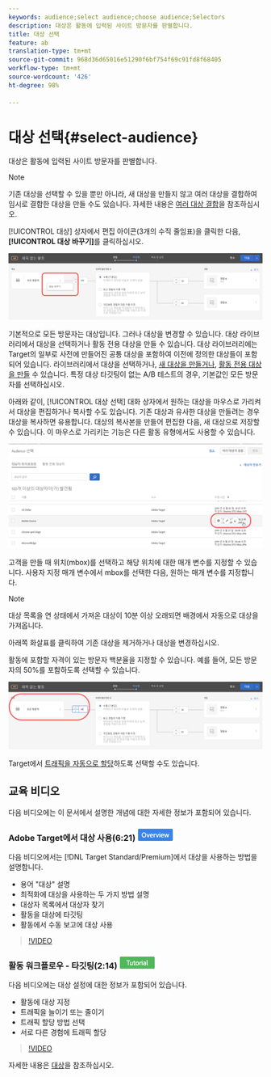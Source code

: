 ```yaml
---
keywords: audience;select audience;choose audience;Selectors
description: 대상은 활동에 입력된 사이트 방문자를 판별합니다.
title: 대상 선택
feature: ab
translation-type: tm+mt
source-git-commit: 968d36d65016e51290f6bf754f69c91fd8f68405
workflow-type: tm+mt
source-wordcount: '426'
ht-degree: 98%

---
```



# 대상 선택{#select-audience}

대상은 활동에 입력된 사이트 방문자를 판별합니다.

>[!NOTE]
>
>기존 대상을 선택할 수 있을 뿐만 아니라, 새 대상을 만들지 않고 여러 대상을 결합하여 임시로 결합한 대상을 만들 수도 있습니다. 자세한 내용은 [여러 대상 결합](/help/c-target/combining-multiple-audiences.md#concept_A7386F1EA4394BD2AB72399C225981E5)을 참조하십시오.

[!UICONTROL 대상] 상자에서 편집 아이콘(3개의 수직 줄임표)을 클릭한 다음, **[!UICONTROL 대상 바꾸기]**&#x200B;를 클릭하십시오.

![대상 바꾸기 선택 사항](/help/c-activities/t-test-ab/t-test-create-ab/assets/replace-audience.png)

기본적으로 모든 방문자는 대상입니다. 그러나 대상을 변경할 수 있습니다. 대상 라이브러리에서 대상을 선택하거나 활동 전용 대상을 만들 수 있습니다. 대상 라이브러리에는 Target의 일부로 사전에 만들어진 공통 대상을 포함하여 이전에 정의한 대상들이 포함되어 있습니다. 라이브러리에서 대상을 선택하거나, [새 대상을 만들거나](/help/c-target/c-audiences/create-audience.md#task_1D507519D3AD4390B507F188BD294DC1), [활동 전용 대상을 만들](/help/c-target/creating-activity-only-audience.md#concept_A6BADCF530ED4AE1852E677FEBE68483) 수 있습니다. 특정 대상 타깃팅이 없는 A/B 테스트의 경우, 기본값인 모든 방문자를 선택하십시오.

아래와 같이, [!UICONTROL 대상 선택] 대화 상자에서 원하는 대상을 마우스로 가리켜서 대상을 편집하거나 복사할 수도 있습니다. 기존 대상과 유사한 대상을 만들려는 경우 대상을 복사하면 유용합니다. 대상의 복사본을 만들어 편집한 다음, 새 대상으로 저장할 수 있습니다. 이 마우스로 가리키는 기능은 다른 활동 유형에서도 사용할 수 있습니다.

![대상을 마우스로 가리키기](/help/c-activities/t-test-ab/t-test-create-ab/assets/audience_picker_hover-new.png)

고객을 만들 때 위치(mbox)를 선택하고 해당 위치에 대한 매개 변수를 지정할 수 있습니다. 사용자 지정 매개 변수에서 mbox를 선택한 다음, 원하는 매개 변수를 지정합니다.

>[!NOTE]
>
>대상 목록을 연 상태에서 가져온 대상이 10분 이상 오래되면 배경에서 자동으로 대상을 가져옵니다.

아래쪽 화살표를 클릭하여 기존 대상을 제거하거나 대상을 변경하십시오.

활동에 포함할 자격이 있는 방문자 백분율을 지정할 수 있습니다. 예를 들어, 모든 방문자의 50%를 포함하도록 선택할 수 있습니다.

![대상 비율](/help/c-activities/t-test-ab/t-test-create-ab/assets/audperc-new.png)

Target에서 [트래픽을 자동으로 할당](/help/c-activities/automated-traffic-allocation/automated-traffic-allocation.md#concept_A1407678796B4C569E94CBA8A9F7F5D4)하도록 선택할 수도 있습니다.

## 교육 비디오

다음 비디오에는 이 문서에서 설명한 개념에 대한 자세한 정보가 포함되어 있습니다.

### Adobe Target에서 대상 사용(6:21) ![개요 배지](/help/assets/overview.png)

다음 비디오에서는 [!DNL Target Standard/Premium]에서 대상을 사용하는 방법을 설명합니다.

* 용어 &quot;대상&quot; 설명
* 최적화에 대상을 사용하는 두 가지 방법 설명
* 대상자 목록에서 대상자 찾기
* 활동을 대상에 타깃팅
* 활동에서 수동 보고에 대상 사용

>[!VIDEO](https://video.tv.adobe.com/v/17398)

### 활동 워크플로우 - 타깃팅(2:14) ![자습서 배지](/help/assets/tutorial.png)

다음 비디오에는 대상 설정에 대한 정보가 포함되어 있습니다.

* 활동에 대상 지정
* 트래픽을 늘이기 또는 줄이기
* 트래픽 할당 방법 선택
* 서로 다른 경험에 트래픽 할당

>[!VIDEO](https://video.tv.adobe.com/v/17385)

자세한 내용은 [대상](/help/c-target/c-audiences/audiences.md#concept_65BE870D290E412D8BBF557EEA67C271)을 참조하십시오.
